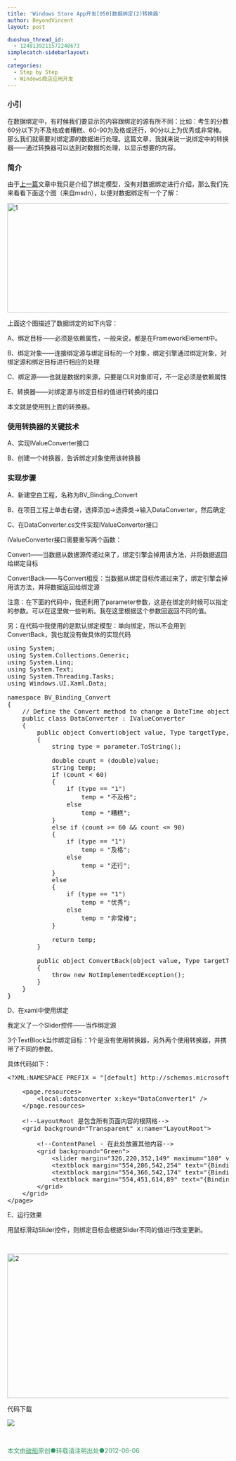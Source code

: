 ```yaml
---
title: 'Windows Store App开发[050]数据绑定(2)转换器'
author: BeyondVincent
layout: post

duoshuo_thread_id:
  - 1248139211572248673
simplecatch-sidebarlayout:
  - 
categories:
  - Step by Step
  - Windows商店应用开发
---
```

### 小引

在数据绑定中，有时候我们要显示的内容跟绑定的源有所不同：比如：考生的分数60分以下为不及格或者糟糕、60-90为及格或还行，90分以上为优秀或非常棒。那么我们就需要对绑定源的数据进行处理。这篇文章，我就来说一说绑定中的转换器——通过转换器可以达到对数据的处理，以显示想要的内容。

### <a name="t4"></a>简介

由于[<u>上一篇</u>][1]文章中我只是介绍了绑定模型，没有对数据绑定进行介绍，那么我们先来看看下面这个图（来自msdn），以便对数据绑定有一个了解：

[<img title="1" style="border-left-width: 0px; border-right-width: 0px; border-bottom-width: 0px; display: inline; border-top-width: 0px" border="0" alt="1" src="http://beyondvincent.com/wp-content/uploads/2013/06/1_thumb17.jpg" width="591" height="249" />][2] 

上面这个图描述了数据绑定的如下内容：

A、绑定目标——必须是依赖属性，一般来说，都是在FrameworkElement中。

B、绑定对象——连接绑定源与绑定目标的一个对象，绑定引擎通过绑定对象，对绑定源和绑定目标进行相应的处理

C、绑定源——也就是数据的来源，只要是CLR对象即可，不一定必须是依赖属性

E、转换器——对绑定源与绑定目标的值进行转换的接口

本文就是使用到上面的转换器。

### <a name="t5"></a>使用转换器的关键技术

A、实现IValueConverter接口

B、创建一个转换器，告诉绑定对象使用该转换器

### <a name="t6"></a>实现步骤

A、新建空白工程，名称为BV\_Binding\_Convert

B、在项目工程上单击右键，选择添加->选择类->输入DataConverter，然后确定

C、在DataConverter.cs文件实现IValueConverter接口

IValueConverter接口需要重写两个函数：

Convert——当数据从数据源传递过来了，绑定引擎会掉用该方法，并将数据返回给绑定目标

ConvertBack——与Convert相反：当数据从绑定目标传递过来了，绑定引擎会掉用该方法，并将数据返回给绑定源

注意：在下面的代码中，我还利用了parameter参数，这是在绑定的时候可以指定的参数。可以在这里做一些判断。我在这里根据这个参数回返回不同的值。 

另：在代码中我使用的是默认绑定模型：单向绑定，所以不会用到ConvertBack，我也就没有做具体的实现代码

<pre class="wp-code-highlight prettyprint linenums:1">using System;
using System.Collections.Generic;
using System.Linq;
using System.Text;
using System.Threading.Tasks;
using Windows.UI.Xaml.Data;

namespace BV_Binding_Convert
{
    // Define the Convert method to change a DateTime object to // a month string.
    public class DataConverter : IValueConverter
    {
        public object Convert(object value, Type targetType, object parameter, string language)
        {
            string type = parameter.ToString();

            double count = (double)value;
            string temp;
            if (count &lt; 60)
            {
                if (type == &quot;1&quot;)
                    temp = &quot;不及格&quot;;
                else
                    temp = &quot;糟糕&quot;;
            }
            else if (count &gt;= 60 &amp;&amp; count &lt;= 90)
            {
                if (type == &quot;1&quot;)
                    temp = &quot;及格&quot;;
                else
                    temp = &quot;还行&quot;;
            }
            else
            {
                if (type == &quot;1&quot;)
                    temp = &quot;优秀&quot;;
                else
                    temp = &quot;非常棒&quot;;
            }

            return temp;
        }

        public object ConvertBack(object value, Type targetType, object parameter, string language)
        {
            throw new NotImplementedException();
        }
    }
}</pre>

D、在xaml中使用绑定

我定义了一个Slider控件——当作绑定源

3个TextBlock当作绑定目标：1个是没有使用转换器，另外两个使用转换器，并携带了不同的参数。

具体代码如下：

<pre class="wp-code-highlight prettyprint linenums:1">&lt;?XML:NAMESPACE PREFIX = &quot;[default] http://schemas.microsoft.com/winfx/2006/xaml/presentation&quot; NS = &quot;http://schemas.microsoft.com/winfx/2006/xaml/presentation&quot; /&gt;&lt;page xmlns="http://schemas.microsoft.com/winfx/2006/xaml/presentation" mc:ignorable="d" xmlns:mc="http://schemas.openxmlformats.org/markup-compatibility/2006" xmlns:d="http://schemas.microsoft.com/expression/blend/2008" xmlns:local="using:BV_Binding_Convert" xmlns:x="http://schemas.microsoft.com/winfx/2006/xaml" x:class="BV_Binding_Convert.MainPage"&gt;

    &lt;page.resources&gt;
        &lt;local:dataconverter x:key="DataConverter1" /&gt;
    &lt;/page.resources&gt;

    &lt;!--LayoutRoot 是包含所有页面内容的根网格--&gt;
    &lt;grid background="Transparent" x:name="LayoutRoot"&gt;

        &lt;!--ContentPanel - 在此处放置其他内容--&gt;
        &lt;grid background="Green"&gt;
            &lt;slider margin="326,220,352,149" maximum="100" value="60" foreground="Red" name="slider"&gt;&lt;/slider&gt;
            &lt;textblock margin="554,286,542,254" text="{Binding ElementName=slider, Path=Value}" fontsize="50"&gt;&lt;/textblock&gt;
            &lt;textblock margin="554,366,542,174" text="{Binding ElementName=slider, Path=Value, Converter={StaticResource DataConverter1}, ConverterParameter=&#39;1&#39;}" fontsize="60"&gt;&lt;/textblock&gt;
            &lt;textblock margin="554,451,614,89" text="{Binding ElementName=slider, Path=Value, Converter={StaticResource DataConverter1}, ConverterParameter=&#39;2&#39;}" fontsize="60"&gt;&lt;/textblock&gt;
        &lt;/grid&gt;
    &lt;/grid&gt;
&lt;/page&gt;</pre>

E、运行效果

用鼠标滑动Slider控件，则绑定目标会根据Slider不同的值进行改变更新。

&#160;

[<img title="2" style="border-top: 0px; border-right: 0px; border-bottom: 0px; border-left: 0px; display: inline" border="0" alt="2" src="http://beyondvincent.com/wp-content/uploads/2013/06/2_thumb14.jpg" width="682" height="329" />][3] 

代码下载

<a href="https://github.com/BeyondVincent/WindowsStoreAppStepByStep/tree/master/BindingConvert" target="_blank"><img src="http://beyondvincent.com/wp-content/uploads/2013/05/code_xaml.png" /></a>

&#160;

<div style="text-align: left">
  <span style="color: #339966">本文由<span style="text-decoration: underline"><a href="http://beyondvincent.com/"><span style="color: #339966; text-decoration: underline">破船</span></a></span>原创●转载请注明出处●<time data-updated="true" datetime="2013-05-18T17:37:00+08:00">2012-06-06</span>
</div>

 [1]: http://beyondvincent.com/2013/06/06/windows-store-app%E5%BC%80%E5%8F%91049%E6%95%B0%E6%8D%AE%E7%BB%91%E5%AE%9A1%E7%BB%91%E5%AE%9A%E6%A8%A1%E5%9E%8B/
 [2]: http://beyondvincent.com/wp-content/uploads/2013/06/119.jpg
 [3]: http://beyondvincent.com/wp-content/uploads/2013/06/215.jpg